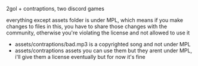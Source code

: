 2gol + contraptions, two discord games

everything except assets folder is under MPL, which means if you make changes to files in this, you have to share those changes with the community, otherwise you're violating the license and not allowed to use it

- assets/contraptions/bad.mp3 is a copyrighted song and not under MPL
- assets/contraptions assets you can use them but they arent under MPL, i'll give them a license eventually but for now it's fine